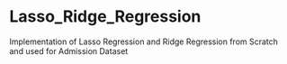 # Lasso_Ridge_Regression
Implementation of Lasso Regression and Ridge Regression from Scratch and used for Admission Dataset
